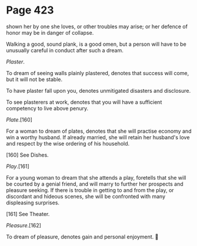 # Page 423
shown her by one she loves, or other troubles may arise;
or her defence of honor may be in danger of collapse.


Walking a good, sound plank, is a good omen, but a person will have
to be unusually careful in conduct after such a dream.


_Plaster_.


To dream of seeing walls plainly plastered, denotes that success will come,
but it will not be stable.


To have plaster fall upon you, denotes unmitigated disasters and disclosure.


To see plasterers at work, denotes that you will have a sufficient
competency to live above penury.


_Plate_.[160]


For a woman to dream of plates, denotes that she will practise economy and win
a worthy husband. If already married, she will retain her husband's love
and respect by the wise ordering of his household.



[160] See Dishes.


_Play_.[161]


For a young woman to dream that she attends a play,
foretells that she will be courted by a genial friend,
and will marry to further her prospects and pleasure seeking.
If there is trouble in getting to and from the play,
or discordant and hideous scenes, she will be confronted
with many displeasing surprises.



[161] See Theater.


_Pleasure_.[162]


To dream of pleasure, denotes gain and personal enjoyment.

